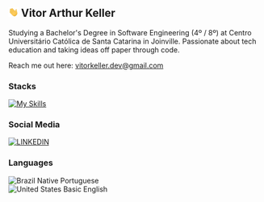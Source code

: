 ## <img src="https://raw.githubusercontent.com/ABSphreak/ABSphreak/master/gifs/Hi.gif" width="20"> **Vitor Arthur Keller**

Studying a Bachelor's Degree in Software Engineering (4º / 8º) at Centro Universitário Católica de Santa Catarina in Joinville.
Passionate about tech education and taking ideas off paper through code.

Reach me out here: <a href="mailto:vitorkeller.dev@gmail.com" target="__blank">vitorkeller.dev@gmail.com</a>

### Stacks
[![My Skills](https://skillicons.dev/icons?i=python,js,flask,mysql,nodejs,express,tailwind,git)](https://skillicons.dev)

### Social Media

[![LINKEDIN](https://go-skill-icons.vercel.app/api/icons?i=linkedin)](https://www.linkedin.com/in/vitorkeller/)
  
### Languages
![Brazil](https://raw.githubusercontent.com/stevenrskelton/flag-icon/master/png/16/country-4x3/br.png "Brazil") Native Portuguese</br>
![United States](https://raw.githubusercontent.com/stevenrskelton/flag-icon/master/png/16/country-4x3/us.png "United States") Basic English
